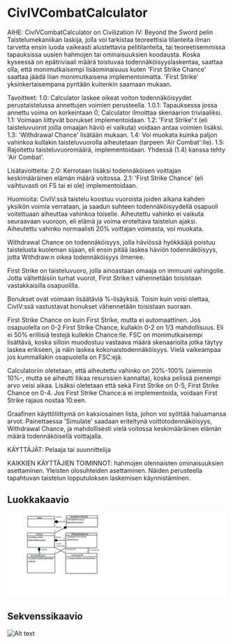 ﻿# CivIVCombatCalculator
AIHE: CivIVCombatCalculator on Civilization IV: Beyond the Sword pelin Taistelumekaniikan laskija,
jolla voi tarkistaa teoreettisia tilanteita ilman tarvetta ensin luoda vaikeasti alustettavia pelitilanteita,
tai teoreetisemmissa tapauksissa uusien hahmojen tai ominaisuuksien koodausta.
Koska kyseessä on epätriviaali määrä toistuvaa todennäköisyyslaskentaa, saattaa olla, että monimutkaisempi
lisäominaisuus kuten 'First Strike Chance' saattaa jäädä liian monimutkaisena implementoimatta.
'First Strike' yksinkertaisempana pyritään kuitenkin saamaan mukaan.

Tavoitteet:
1.0: Calculator laskee oikeat voiton todennäköisyydet perustaistelussa annettujen voimien perusteella.
1.0.1: Tapauksessa jossa annettu voima on korkeintaan 0, Calculator ilmoittaa skenaarion triviaaliksi.
1.1: Voimaan liittyvät bonukset implementoidaan.
1.2: 'First Strike':t (eli taisteluvuorot joilla omaajan häviö ei vaikuta) voidaan antaa voimien lisäksi.
1.3: 'Withdrawal Chance' lisätään mukaan.
1.4: Voi muokata kuinka paljon vahinkoa kullakin taisteluvuorolla aiheutetaan (tarpeen 'Air Combat':lle).
1.5: Rajoitettu taisteluvuoromäärä, implementoidaan. Yhdessä (1.4) kanssa tehty 'Air Combat'.

Lisätavoitteita:
2.0: Kerrotaan lisäksi todennäköisen voittajan keskimääräinen elämän määrä voitossa.
2.1: 'First Strike Chance' (eli vaihtuvasti on FS tai ei ole) implementoidaan.

Huomioita:
CivIV:ssä taistelu koostuu vuoroista joiden aikana kahden yksikön voimia verrataan, 
ja saadun suhteen todennäköisyydellä osapuoli voitettuaan aiheuttaa vahinkoa toiselle.
Aiheutettu vahinko ei vaikuta seuraavaan vuoroon, eli elämä ja voima eroteltava taistelun ajaksi.
Aiheutettu vahinko normaalisti 20% voittajan voimasta, voi muokata.

Withdrawal Chance on todennäköisyys, jolla häviössä hyökkääjä poistuu taistelusta kuoleman sijaan,
eli ensin pitää laskea häviön todennäköisyys, jotta Withdraw:n oikea todennäköisyys ilmenee.

First Strike on taisteluvuoro, jolla ainoastaan omaaja on immuuni vahingolle. Jotta vältettäisiin
turhat vuorot, First Strike:t vähennetään toisistaan vastakkaisilla osapuolilla.

Bonukset ovat voimaan lisäätäviä %-lisäyksiä. Toisin kuin voisi olettaa, CivIV:ssä vastustavat bonukset
vähennetään toisistaan suoraan.

First Strike Chance on kuin First Strike, mutta ei automaattinen. Jos osapuolella on 
0-2 First Strike Chance, kullakin 0-2 on 1/3 mahdollisuus. Eli ei 50% erillisiä testejä kullekin Chance:lle.
FSC on monimutkaisempi lisättävä, koska silloin muodostuu vastaava määrä skenaarioita jotka täytyy laskea
erikseen, ja näin laskea kokonaistodennäköisyys. Vielä vaikeampaa jos kummallakin osapuolella on FSC:ejä.

Calculatoriin oletetaan, että aiheutettu vahinko on 20%-100% (aiemmin 10%-, mutta se aiheutti liikaa resurssien kannalta), koska pelissä pienempi arvo veisi aikaa.
Lisäksi oletetaan että sekä First Strike on 0-5, First Strike Chance on 0-4.
Jos First Strike Chance:a ei implementoida, voidaan First Strike rajaus nostaa 10:een.

Graafinen käyttöliittymä on kaksiosainen lista, johon voi syöttää haluamansa arvot.
Painettaessa 'Simulate' saadaan eriteltynä voittotodennäköisyys, Withdrawal Chance,
ja mahdollisesti vielä voitossa keskimääräinen elämän määrä todennäköisellä voittajalla.

KÄYTTÄJÄT: Pelaaja tai suunnittelija

KAIKKIEN KÄYTTÄJIEN TOIMINNOT: hahmojen olennaisten ominaisuuksien asettaminen. Yleisten olosuhteiden asettaminen. Näiden perusteella tapahtuvan taistelun lopputuloksen laskemisen käynnistäminen.

## Luokkakaavio

![Alt text](https://github.com/BlitzConfusion/CivIVCombatCalculator/blob/master/Kaavio.png)

## Sekvenssikaavio
![Alt text](https://github.com/BlitzConfusion/dokumentointi/CivIVCombatCalculator.png)

